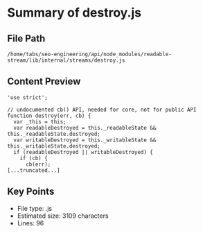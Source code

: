 # Summary of destroy.js
  
## File Path
`/home/tabs/seo-engineering/api/node_modules/readable-stream/lib/internal/streams/destroy.js`

## Content Preview
```
'use strict';

// undocumented cb() API, needed for core, not for public API
function destroy(err, cb) {
  var _this = this;
  var readableDestroyed = this._readableState && this._readableState.destroyed;
  var writableDestroyed = this._writableState && this._writableState.destroyed;
  if (readableDestroyed || writableDestroyed) {
    if (cb) {
      cb(err);
[...truncated...]
```

## Key Points
- File type: .js
- Estimated size: 3109 characters
- Lines: 96
